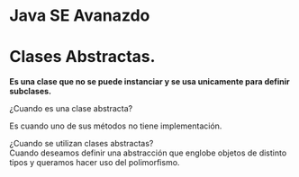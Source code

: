 # Java SE Avanazdo


# Clases Abstractas.

**Es una clase que no se puede instanciar y se usa unicamente para definir subclases.**

¿Cuando es una clase abstracta?  

Es cuando uno de sus métodos no tiene implementación.  

¿Cuando se utilizan clases abstractas?  
Cuando deseamos definir una abstracción que englobe objetos de distinto tipos y queramos hacer uso del polimorfismo.

